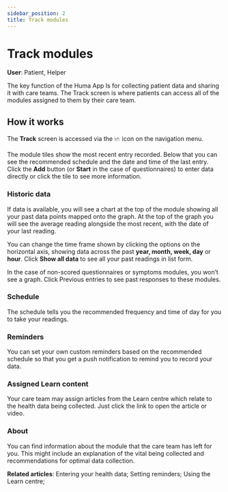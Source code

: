 ```yaml
---
sidebar_position: 2
title: Track modules
---
```

# Track modules
**User**: Patient, Helper

The key function of the Huma App Is for collecting patient data and sharing it with care teams. The Track screen is where patients can access all of the modules assigned to them by their care team.

## How it works​

The **Track** screen is accessed via the 🗠 icon on the navigation menu. 

The module tiles show the most recent entry recorded. Below that you can see the recommended schedule and the date and time of the last entry. Click the **Add** button (or **Start** in the case of questionnaires) to enter data directly or click the tile to see more information.

### Historic data
If data is available, you will see a chart at the top of the module showing all your past data points mapped onto the graph. At the top of the graph you will see the average reading alongside the most recent, with the date of your last reading. 

You can change the time frame shown by clicking the options on the horizontal axis, showing data across the past **year, month, week, day** or **hour**. Click **Show all data** to see all your past readings in list form.

In the case of non-scored questionnaires or symptoms modules, you won’t see a graph. Click Previous entries to see past responses to these modules. 

### Schedule

The schedule tells you the recommended frequency and time of day for you to take your readings.

### Reminders

You can set your own custom reminders based on the recommended schedule so that you get a push notification to remind you to record your data.

### Assigned Learn content

Your care team may assign articles from the Learn centre which relate to the health data being collected. Just click the link to open the article or video.

### About
You can find information about the module that the care team has left for you. This might include an explanation of the vital being collected and recommendations for optimal data collection.

**Related articles**: Entering your health data; Setting reminders; Using the Learn centre;
